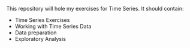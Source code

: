 This repository will hole my exercises for Time Series. It should contain: 
- Time Series Exercises
- Working with Time Series Data
- Data preparation
- Exploratory Analysis